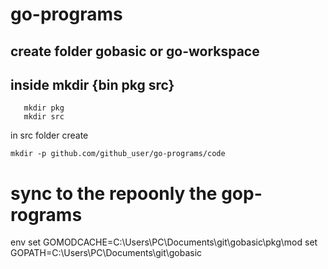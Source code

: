 # go-programs
## create folder gobasic or go-workspace
## inside mkdir {bin pkg src}
```mkdir bin
   mkdir pkg
   mkdir src
```
in src folder create
```
mkdir -p github.com/github_user/go-programs/code
```
# sync to the repoonly the gop-rograms
env
set GOMODCACHE=C:\Users\PC\Documents\git\gobasic\pkg\mod
set GOPATH=C:\Users\PC\Documents\git\gobasic